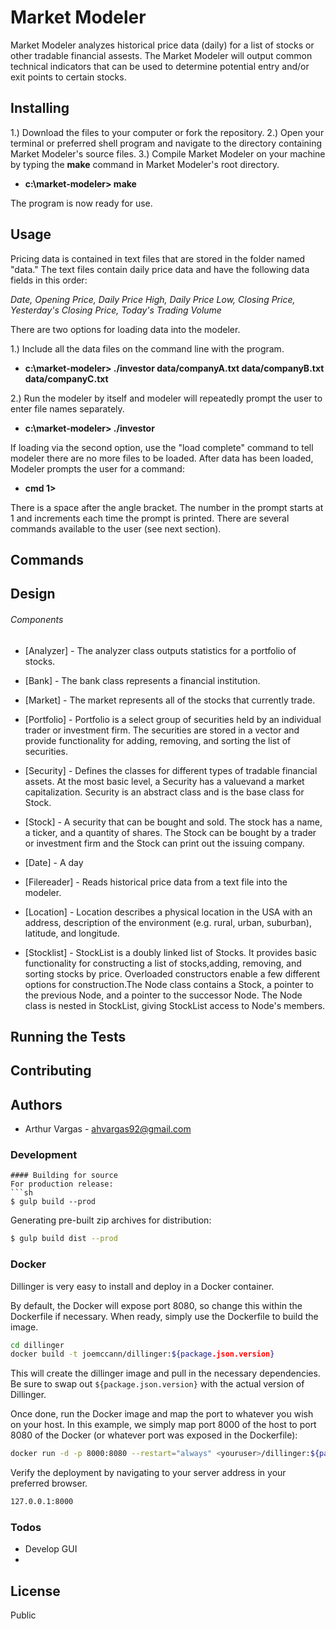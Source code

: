 # Market Modeler
Market Modeler analyzes historical price data (daily) for a list of stocks or other tradable financial assests. The Market Modeler will output common technical indicators that can be used to determine potential entry and/or exit points to certain stocks. 

## Installing
1.) Download the files to your computer or fork the repository.
2.) Open your terminal or preferred shell program and navigate to the directory containing Market Modeler's source files.
3.) Compile Market Modeler on your machine by typing the **make** command in Market Modeler's root directory.

 - **c:\market-modeler> make**

The program is now ready for use.

## Usage
Pricing data is contained in text files that are stored in the folder named "data." The text files contain daily price data and have the following data fields in this order: 

 *Date, Opening Price, Daily Price High, Daily Price Low, Closing Price, Yesterday's Closing Price, Today's Trading Volume*

There are two options for loading data into the modeler. 

1.) Include all the data files on the command line with the program.

- **c:\market-modeler> ./investor data/companyA.txt data/companyB.txt data/companyC.txt**

2.) Run the modeler by itself and modeler will repeatedly prompt the user to enter file names separately. 

- **c:\market-modeler> ./investor**

If loading via the second option, use the "load complete" command to tell modeler there are no more files to be loaded. After data has been loaded, Modeler prompts the user for a command:

 - **cmd 1>**

 There is a space after the angle bracket. The number in the prompt starts at 1 and increments each time the prompt is printed. There are several commands available to the user (see next section). 

## Commands






## Design

###### Components

* [Analyzer] - The analyzer class outputs statistics for a portfolio of stocks.

* [Bank] - The bank class represents a financial institution.

* [Market] - The market represents all of the stocks that currently trade.

* [Portfolio] - Portfolio is a select group of securities held by an individual trader or investment firm. The securities are stored in a vector and provide functionality for adding, removing, and sorting the list of securities. 

* [Security] - Defines the classes for different types of tradable financial assets. At the most basic level, a Security has a valuevand a market capitalization. Security is an abstract class and is the base class for Stock.

* [Stock] - A security that can be bought and sold. The stock has a name, a ticker, and a quantity of shares. The Stock can
  be bought by a trader or investment firm and the Stock can print out the issuing company.

* [Date] - A day

* [Filereader] - Reads historical price data from a text file into the modeler.

* [Location] -   Location describes a physical location in the USA with an address, description of the environment 
  (e.g. rural, urban, suburban), latitude, and longitude.

* [Stocklist] - StockList is a doubly linked list of Stocks. It provides basic functionality for constructing a list of stocks,adding, removing, and sorting stocks by price. Overloaded constructors enable a few different options for construction.The Node class contains a Stock, a pointer to the previous Node, and a pointer to the successor Node. The Node class is nested in StockList, giving StockList access to Node's members.

## Running the Tests

## Contributing

## Authors
 - Arthur Vargas - ahvargas92@gmail.com


### Development


```
#### Building for source
For production release:
```sh
$ gulp build --prod
```
Generating pre-built zip archives for distribution:
```sh
$ gulp build dist --prod
```
### Docker
Dillinger is very easy to install and deploy in a Docker container.

By default, the Docker will expose port 8080, so change this within the Dockerfile if necessary. When ready, simply use the Dockerfile to build the image.

```sh
cd dillinger
docker build -t joemccann/dillinger:${package.json.version}
```
This will create the dillinger image and pull in the necessary dependencies. Be sure to swap out `${package.json.version}` with the actual version of Dillinger.

Once done, run the Docker image and map the port to whatever you wish on your host. In this example, we simply map port 8000 of the host to port 8080 of the Docker (or whatever port was exposed in the Dockerfile):

```sh
docker run -d -p 8000:8080 --restart="always" <youruser>/dillinger:${package.json.version}
```

Verify the deployment by navigating to your server address in your preferred browser.

```sh
127.0.0.1:8000
```



### Todos

 - Develop GUI 
 - 

License
----

Public


